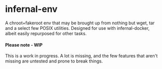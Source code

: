 # infernal-env

A chroot+fakeroot env that may be brought up from nothing but wget, tar and a select few POSIX utilities.
Designed for use with infernal-docker, albeit easily repurposed for other tasks.

#### Please note - WIP

This is a work in progress. A lot is missing, and the few features that aren't missing are untested and prone to break things.
